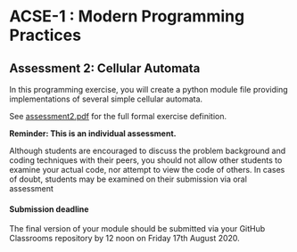 # ACSE-1 : Modern Programming Practices
## Assessment 2: Cellular Automata

In this programming exercise, you will create a python module file providing implementations of several simple cellular automata.

See [assessment2.pdf](./assessment2.pdf) for the full formal exercise definition.

__Reminder: This is an individual assessment.__

Although students are encouraged to discuss the problem background and coding techniques with their peers, you should not allow other students to examine your actual code, nor attempt to view the code of others. In cases of doubt, students may be examined on their submission via oral assessment

#### Submission deadline

The final version of your module should be submitted via your GitHub Classrooms repository by 12 noon on Friday 17th August 2020.
